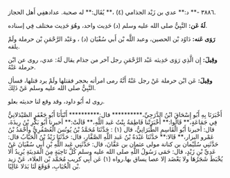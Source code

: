 ٣٨٨٦ -** د:** عدي بن زَيْد الجذامي (٤) ،** يُقَال:** له صحبة. عدادهفِي أَهل الحجاز.

**لَهُ عَن:** النَّبِيُّ صلى الله عليه وسلم (د) حَدِيث واحد، وهُوَ حَدِيث مختلف فِي إسناده.

**رَوَى عَنه:** دَاوُد بْن الحصين، وعبد اللَّه بْن أَبي سُفْيَان (د) ، وعَبْد الرَّحْمَنِ بْن حرملة ولَمْ يلقه.

**وقِيلَ:** إِن الَّذِي رَوَى حَدِيثه عَبْد الرَّحْمَنِ رجل آخر من جذام يقال لَهُ: عدي، روى عن ابْن حرملة عَنْهُ.

**وقِيلَ:** عَن ابْن حرملة عَنْ رجل عَنْهُ أَنَّهُ رمى امرأته بحجر فقتلها ولَمْ يرد قتلها، فسأل النَّبِيُّ صلى الله عليه وسلم عَنْ ذَلِكَ.

روى له أَبُو داود، وقد وقع لنا حديثه بعلو.

أَخْبَرَنَا بِهِ أَبُو إِسْحَاقَ ابْنُ الدَّرَجِيِّ،********** قال:********** أَنْبَأَنَا أَبُو جَعْفَرٍ الصَّيْدَلانِيُّ فِي جَمَاعَةٍ،** قَالُوا:** أَخْبَرَتْنا فَاطِمَةُ بِنْتُ عَبد اللَّهِ،** قَالَتْ:** أخبرنا أَبُو بَكْرِ بْنُ رِيذَةَ، قال: أخبرنا أَبُو الْقَاسِمِ الطَّبَرَانِيُّ، قال (١) : حَدَّثَنَا مُحَمَّدُ بْنُ يُونُسَ الْعُصْفُرِيُّ وأَحْمَدُ بْنُ عَمْرو البزار،** قَالا:** حَدَّثَنَا عَبْدَةُ بْنُ عَبد اللَّهِ الصَّفَّارِ، قال: حَدَّثَنَا زَيْدُ بْنُ الْحَبَّابُ قال: حَدَّثَنِي سُلَيْمان بن كنانة مولى عثمان بن عَفَّانَ، قال: حَدَّثَنِي عَبد اللَّهِ بْنِ أَبي سُفْيَانَ عَنْ عَدِيِّ بْنِ زَيْدٍ، قال: حَمَى رَسُولُ اللَّهِ صلى الله عليه وسلم كُلَّ نَاحِيَةٍ مِنَ الْمَدِينَةِ يُرِيدُ أَلا يُخْبَطَ شَجَرُهَا ولا يَعْضَد إلا عصا يساق بها.رواه (١) عَن أَبِي كريب مُحَمَّد بْن العلاء، عَنْ زيد بْن الْحُبَابِ، فَوَقَعَ لَنَا بَدَلا عَالِيًا.
